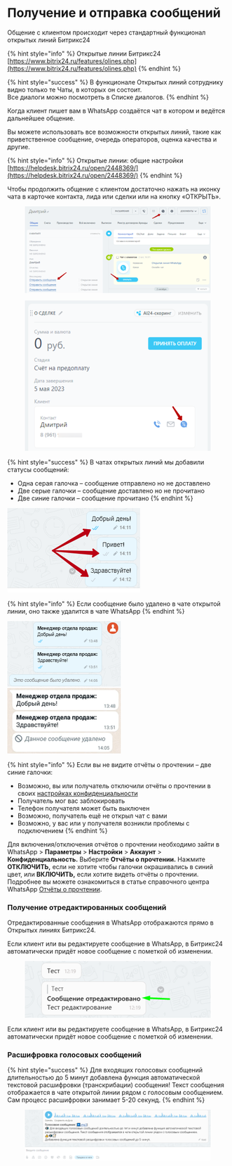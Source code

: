 # Получение и отправка сообщений

Общение с клиентом происходит через стандартный функционал открытых линий Битрикс24

{% hint style="info" %}
Открытые линии Битрикс24\
[https://www.bitrix24.ru/features/olines.php](https://www.bitrix24.ru/features/olines.php)
{% endhint %}

{% hint style="success" %}
В функционале Открытых линий сотруднику видно только те Чаты, в которых он состоит.\
Все диалоги можно посмотреть в Списке диалогов.
{% endhint %}

Когда клиент пишет вам в WhatsApp создаётся чат в котором и ведётся дальнейшее общение.

Вы можете использовать все возможности открытых линий, такие как приветственное сообщение, очередь операторов, оценка качества и другие.

{% hint style="info" %}
Открытые линии: общие настройки\
[https://helpdesk.bitrix24.ru/open/2448369/](https://helpdesk.bitrix24.ru/open/2448369/)
{% endhint %}

Чтобы продолжить общение с клиентом достаточно нажать на иконку чата в карточке контакта, лида или сделки или на кнопку «ОТКРЫТЬ».

<figure><img src="../../.gitbook/assets/image (2) (1) (1) (1) (1) (1) (1) (1) (1) (1) (1) (1) (1) (1) (1) (1) (1) (1) (1) (1) (1) (1).png" alt=""><figcaption></figcaption></figure>

<figure><img src="../../.gitbook/assets/image (1) (1) (1) (1) (1) (1) (1) (1) (1) (1) (1) (1) (1) (1) (1) (1) (1) (1) (1) (1) (1) (1) (1) (1) (1) (1) (1) (1) (1) (1) (1) (1) (1) (1) (1).png" alt=""><figcaption></figcaption></figure>

{% hint style="success" %}
В чатах открытых линий мы добавили статусы сообщений:

* Одна серая галочка – сообщение отправлено но не доставлено
* Две серые галочки – сообщение доставлено но не прочитано
* Две синие галочки – сообщение прочитано
{% endhint %}

![](<../../.gitbook/assets/image (76).png>)

{% hint style="info" %}
Если сообщение было удалено в чате открытой линии, оно также удалится в чате WhatsApp
{% endhint %}

![](<../../.gitbook/assets/image (90).png>)![](<../../.gitbook/assets/image (57).png>)

{% hint style="info" %}
Если вы не видите отчёты о прочтении – две синие галочки:

* Возможно, вы или получатель отключили отчёты о прочтении в своих [настройках конфиденциальности](https://faq.whatsapp.com/general/security-and-privacy/how-to-change-your-privacy-settings)
* Получатель мог вас заблокировать
* Телефон получателя может быть выключен
* Возможно, получатель ещё не открыл чат с вами
* Возможно, у вас или у получателя возникли проблемы с подключением
{% endhint %}

Для включения/отключения отчётов о прочтении необходимо зайти в WhatsApp > **Параметры** > **Настройки** > **Аккаунт** > **Конфиденциальность.** Выберите **Отчёты о прочтении.** Нажмите **ОТКЛЮЧИТЬ,** если не хотите чтобы галочки окрашивались в синий цвет, или **ВКЛЮЧИТЬ,** если хотите видеть отчёты о прочтении. Подробнее вы можете ознакомиться в статье справочного центра WhatsApp [Отчёты о прочтении](https://faq.whatsapp.com/kaios/security-and-privacy/how-to-check-read-receipts/?lang=ru).

### Получение отредактированных сообщений&#x20;

Отредактированные сообщения в WhatsApp отображаются прямо в Открытых линиях Битрикс24.&#x20;

Если клиент или вы редактируете сообщение в WhatsApp, в Битрикс24 автоматически придёт новое сообщение с пометкой об изменении.

<figure><img src="../../.gitbook/assets/2a2cee14-e4a2-4741-b3a5-92b28703ed96.png" alt=""><figcaption></figcaption></figure>

Если клиент или вы редактируете сообщение в WhatsApp, в Битрикс24 автоматически придёт новое сообщение с пометкой об изменении.

### Расшифровка голосовых сообщений

{% hint style="success" %}
Для входящих голосовых сообщений длительностью до 5 минут добавлена функция автоматической текстовой расшифровки (транскрибации) сообщения! Текст сообщения отображается в чате открытой линии рядом с голосовым сообщением. Сам процесс расшифровки занимает 5-20 секунд.
{% endhint %}

<figure><img src="../../.gitbook/assets/image (1024).png" alt=""><figcaption></figcaption></figure>
